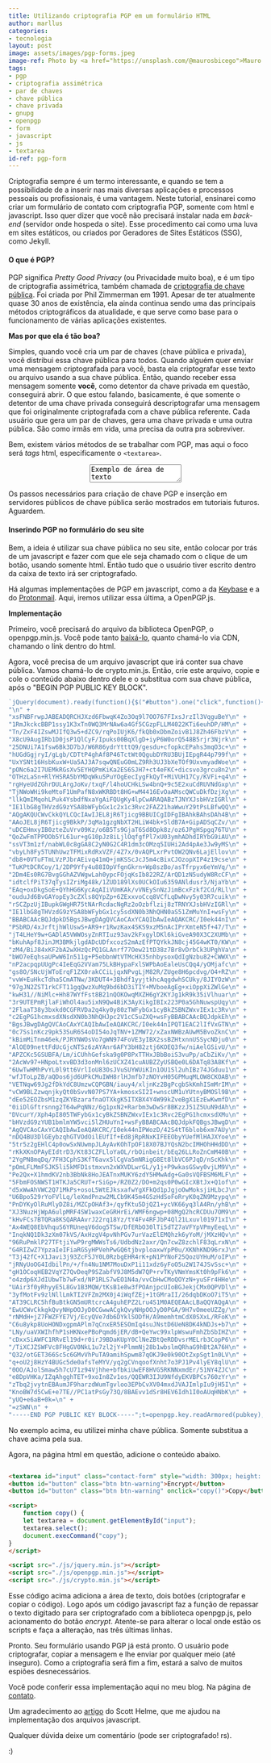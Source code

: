 ```yaml
---
title: Utilizando criptografia PGP em um formulário HTML
author: marllus
categories:
- tecnologia
layout: post
image: assets/images/pgp-forms.jpeg
image-ref: Photo by <a href="https://unsplash.com/@maurosbicego">Mauro Sbicego</a>
tags:
- pgp
- criptografia assimétrica
- par de chaves
- chave pública
- chave privada
- gnupg
- openpgp
- form
- javascript
- js
- textarea
id-ref: pgp-form
---
```


Criptografia sempre é um termo interessante, e quando se tem a possibilidade de a inserir nas mais diversas aplicações e processos pessoais ou profissionais, é uma vantagem. Neste tutorial, ensinarei como criar um formulário de contato com criptografia PGP, somente com html e javascript. Isso quer dizer que você não precisará instalar nada em *back-end* (servidor onde hospeda o site). Esse procedimento cai como uma luva em  sites estáticos, ou criados por Geradores de Sites Estáticos (SSG), como Jekyll. 

#### O que é PGP?

PGP significa *Pretty Good Privacy* (ou Privacidade muito boa), e é um tipo de criptografia assimétrica, também chamada de <a href="https://pt.wikipedia.org/wiki/Criptografia_de_chave_p%C3%BAblica" target="_blank">criptografia de chave pública</a>. Foi criada por Phil Zimmerman em 1991. Apesar de ter atualmente quase 30 anos de existência, ela ainda continua sendo uma das principais métodos criptográficos da atualidade, e que serve como base para o funcionamento de várias aplicações existentes.

**Mas por que ela é tão boa?**

Simples, quando você cria um par de chaves (chave pública e privada), você distribui essa chave pública para todos. Quando alguém quer enviar uma mensagem criptografada para você, basta ela criptografar esse texto ou arquivo usando a sua chave pública. Então, quando receber essa mensagem somente **você**, como detentor da chave privada em questão, conseguirá abrir. O que estou falando, basicamente, é que somente o detentor de uma chave privada conseguirá descriptografar uma mensagem que foi originalmente criptografada com a chave pública referente. Cada usuário que gera um par de chaves, gera uma chave privada e uma outra pública. São como irmãs em vida, uma precisa da outra pra sobreviver.

 Bem, existem vários métodos de se trabalhar com PGP, mas aqui o foco será *tags* html, especificamente o `<textarea>`.

<center><textarea>Exemplo de área de texto </textarea></center>

Os passos necessários para criação de chave PGP e inserção em servidores públicos de chave pública serão mostrados em tutoriais futuros. Aguardem.

#### Inserindo PGP no formulário do seu site

Bem, a ideia é utilizar sua chave pública no seu site, então colocar por trás de um javascript e fazer com que ele seja chamado com o clique de um botão, usando somente html. Então tudo que o usuário tiver escrito dentro da caixa de texto irá ser criptografado.

Há algumas implementações de PGP em javascript, como a da [Keybase](https://keybase.io/kbpgp) e a do [Protonmail](https://openpgpjs.org/). Aqui, iremos utilizar essa última, a OpenPGP.js.

**Implementação**

Primeiro, você precisará do arquivo da biblioteca OpenPGP, o openpgp.min.js. Você pode tanto [baixá-lo](https://cdn.jsdelivr.net/npm/openpgp@4.10.4/dist/openpgp.min.js), quanto chamá-lo via CDN, chamando o link dentro do html.

Agora, você precisa de um arquivo javascript que irá conter sua chave pública. Vamos chamá-lo de crypto.min.js. Então, crie este arquivo, copie e cole o conteúdo abaixo dentro dele e o substitua com sua chave pública, após o "BEGIN PGP PUBLIC KEY BLOCK".

```javascript
`jQuery(document).ready(function(){$("#button").one("click",function(){if(!window.crypto.getRandomValues)return $("#button").val("Error"),window.alert("This browser isn't supported!"),!1;if("Encrypt"===$("#button").html()){var pubkey="-----BEGIN PGP PUBLIC KEY BLOCK-----\n" +
"\n" +
"xsFNBFrwpJABEADQRCHJXzd6FbwqK4Zo3Oq9l7OO767FIxsJrzIl3VqguBeY\n" +
"1RmJkckcBBP1ssy1K3xTn0WQ3MrNAw6a4Gf5CGzpFLLM4022KTi6euhDP/HM\n" +
"Tn/ZxF4IZswMJIfQ3w5+dZC9/rqPoIUjK6/fkQb0xDbmZoivB1J8Zh46FbzV\n" +
"X8cU9AugIRb1D0jsP1QlCyF/Ipuks00BqXlgD+iyP6W0orQ548B5rjr3Njrk\n" +
"25DNUi7A1fsw6Bk3D7bJ/W6R86ydrYtttQ9/gesdu+cfopkcEPahs3mqO3c+\n" +
"hUGdGgjryI/gLgb/CDTtP4ghAf8P46TctWt0QgubDYRU3BUjIEpgR44p799f\n" +
"UxYSNt16HsbKuxW+Ua5AJ3A7sqwQNEuG0mLZ9Rh3UJ3bXeTOf9UxvmyadWoe\n" +
"pONc6a2I7UEMkRGsXv5EYHQPmKiKa2ES6SJH7+ct4eFKC+dicsvo3grcu8n2\n" +
"OTHzLaSn+RlYHSRA5bYMDqWku5PuYOgEecIygFkQyT+MiVUH17Cy/KVFi+q4\n" +
"rgHyeUdZGhrDULArgJoKv/txqF/l4hoUCHkLSw4bnQ+9c5E2xuCdRUVNdGxp\n" +
"TjNWoWHi9keMtoF1UmPafN8xWKRBDt8HG+wM4416EvOaAMscQWCuDkfDzjXg\n" +
"llkQmIMqohLPuk4YsbdfNxaYgAiFQUgKy4lpCwARAQABzTJNYXJsbHVzIGRl\n" +
"IE1lbG8gTHVzdG9zYSA8bWFybGx1c2x1c3Rvc2FAZ21haWwuY29tPsLBfwQQ\n" +
"AQgAKQUCWvCkkQYLCQcIAwIJEL8jR6Tjicg9BBUICgIDFgIBAhkBAhsDAh4B\n" +
"AAoJEL8jR6Tjicg9BkkP/3qMa1gzgNbXT2HLiW4bk+SldB7A+GipADSqCZv/\n" +
"uDCEHmxyIB0zteZuVrv09Kz/o6B5Ts9GjaT6Sd8Opk8z/oz6JPgHSpgq76TU\n" +
"QoZwFmTPPOOb5YL61ur+gG10pJz8iLjlOqfgfPl7xU03ymhADhdIRYbG9iAU\n" +
"ssVT3m1zf/nabWL0c8gGA8C2yN0G2C4R1dm3cOMzq5IUHi2Ad4pAe3Jw9yMS\n" +
"vbyLh8Fy5TUNhUwzTFMixRdRxVZF/4Z7x/0vAQPLxrPvtOW2QNv6LajEllov\n" +
"db8+0VTuFTmLVzPJbrAEivq41mQ+jmKSScJcJ5m4cBixCJOzopXIP4z19cse\n" +
"TuKPtDCRCoy/1/2DP9Yfy4u88IOpVfgnGkrn+Wp8szBo/asTfrpyx6eYmVq/\n" +
"2Dm4Es0RG7BvgGGhAZVWgwLah0ypcFOjqKsIb822RZ/ArQD1zN5udyW8RcCF\n" +
"idtclfPiT37qTysIZriMg48k/1ZUD189lXs0UCkOIu6359ANldusr3/NjaYb\n" +
"EAq+oxDkgSoE+QYhHG6KycAqAIiVUmKAk/vVNEySnNzJimBcxFzkf2Cd/RLl\n" +
"ouduJd6BvGAYopEy3cZXls8QYpZp+6ZExxvoCcq8VCfLqDwNvy5y03R7cuik\n" +
"rSCZpzUjIBupkGWgHR75tNArRcdacNgRz2oOzbflzij8zTRNYXJsbHVzIGRl\n" +
"IE1lbG8gTHVzdG9zYSA8bWFybGx1cy5sdXN0b3NhQHN0aS51ZmMuYnI+wsFy\n" +
"BBABCAAcBQJdpkD5BgsJBwgDAgQVCAoCAxYCAQIbAwIeAQAKCRC/I0ek44nI\n" +
"PSbRD/4xJrftjhWlUswS+AR9+r1RwzKax4SKS9xzM5nAcIPrXmteN5f+47/T\n" +
"jT4LHeY9w+GADlA5VWWOsyZnRTIuz93av2kFxgylDKl6kiGveA90X3C2XUMb\n" +
"bKuhApf8JinJM3BMkjlgdADcUDfxcozS2mAzEfPTQYkkJN8cj45G4wKT0/KW\n" +
"zM4/BiJ84xKF2bA2wXHzQcPQ1GLAnrf77Oew21tD38z7Br8vDrbCk3UPghVa\n" +
"bWO7eEqhsaUPwW6In511g+P5ebbnWtVTMcHX35nhbysoxQdIgNzbu82+CWWX\n" +
"nP2acpqpUUgPc4IeEqG2VVam75LkBHypaFxlSWPbAoEaleUsCQq4/yOMjafc\n" +
"gs8O/SNcUjWToErqF1ZX0rakCCiLjqxNPvgLjM82R/ZUge8H6pcdvg/O4+RZ\n" +
"vvW+EuHkcTdhaSCmATNw/3KDUT4+3Bhdf1yyjtkhcAqgdwhSCUky/8JIYOzW\n" +
"97gJN2ZST1rkCFT11gqQwzXuMq9bd6bD3iTIY+MVboeAgEg+xiOppXiZWlGe\n" +
"kwH31//NiMlc+Hh87WYfFst8B21nQOKOwqMXZH6gY2KYJg1kR9k35iVlhuar\n" +
"3r9UTEPmRjlaFiWhOl4au5ixN9Qw4BiK3AyXikgIBIx223P0a5GhNuwspUqy\n" +
"2FlaaT38y3bxkd0CGFRVDa2q4ky0y80zTWFybGx1cyBkZSBNZWxvIEx1c3Rv\n" +
"c2EgPG1hcmxsdXNsdXN0b3NhQHJpc2V1cC5uZXQ+wsFyBBABCAAcBQJdpkEh\n" +
"BgsJBwgDAgQVCAoCAxYCAQIbAwIeAQAKCRC/I0ek44nIPQT1EAC2lIfVxGTN\n" +
"0c7Ss1nKcz9pk53SuR6S4oDI54oJqTNV+1ZMW72/xZaxNWBzAUwM5BvoZknC\n" +
"kBimMiTnm46ek/PJRYNWOsVo7gWN974FoVE3yIBX2ssBZHtxnnUSSycNDju0\n" +
"AlOE09nettFdUcGjcNTSz6zAYAnr6AFY3bH82ztj6KOEQ3fw/niAelGSivU/\n" +
"APZCKc5GSUBFA/Lm/iCUhhGefska9g0P8PxTTHxJBbBoiS3vuPp/aCbZiKv/\n" +
"2AcWv97+HNpoLtxvBD3d3onMnl6zUCXZ41cuAUBZZyUSBQe0L6DATq83A8Kf\n" +
"6UwTwHMhPvYL0l9tt6VrlIoU83OsJVuSUYWUiKIn1OU1Sl2uhIBz74JGduu1\n" +
"wfJToLpZB/aQDos6jd6UPkCMuIWH8rlHJmfb7zNOYvH05GPMuqMLOW8CKOAB\n" +
"VETNqw69Jg2fDkYdC8UmzwCQPGBN/iauy4/xljnKz2BgPcgbSkKmhISmMrIM\n" +
"vCW9BLZzwqnjkyQt0bSvvN07PS7YA+kmosxSI2I+wnscUM1uYUtnyBMOSl9B\n" +
"dEe52EOZbsM1zqZKYBzarafnaOTXkgK5ITXBX4Y4W99kZveBgX1EzEwKwmfD\n" +
"0iiDlGftrsnng2T64wPqNNz/6g1pxN2+Rarbm3wDwSr8BKzzJ51Z5UuN9dAh\n" +
"DVcurY/Xph4pI805TWFybGx1cyBkZSBNZWxvIEx1c3Rvc2EgPG1hcmxsdXMu\n" +
"bHVzdG9zYUB1bmlmYW5vci5lZHUuYnI+wsFyBBABCAAcBQJdpkFQBgsJBwgD\n" +
"AgQVCAoCAxYCAQIbAwIeAQAKCRC/I0ek44nIPWozD/42S4tT6blob6xm7AUy\n" +
"nDQ4BU3DlGEybzqhGTVOdOilEUfIf+Ed8jRpRNxKIFEEObyYUefMlHAJXYoe\n" +
"5tr5z2gEHlC4p0owSxNUwmpJLAyAvKOhTpOF18X07BJYQsN2bcIMHOhHHdDD\n" +
"rKkXKnOPAyEIdtrD3/Kt83CZFLloYaOL/rbOinbeit/bEq26LLRoZnCmM40B\n" +
"2YgPN8mqDq/7FH3CphS3KfT6avx5lCgVa5mNRigG8Et8lbVC6PJqD/nScKhk\n" +
"pOmLFLMmFSJK5li5kMFD1stmxvn2xWXVDLwrGL/y1j+P9wkasGSwy0vjLM9V\n" +
"Pe2Qx+X1hmdKV2nb3BbNk8HoJEATnxMUKY6zdY5HMwAdg+Ga0sVQFBSM6MLF\n" +
"5FbmFOSNWST1HTKJa5CRUT+rSiGp+/RZ0Z2/DO+m2qs0P0wGIcXBtJx+Q1of\n" +
"d5xWwAhVWC2Q71MkPs+osoL5WtEJksxafwYgXFkQd1pJgjoOwMoksjiHLbcJ\n" +
"U6Bpo529rYoFVlLq/leXmdPnzw2MLCb9K45m4GSzHdSoFoRryK0qZN9Mzypq\n" +
"PnDYKyOlRuMlyDZ8i/MZCpOHAf3+/qyfKtu5DjQZ1+ycVK66yq3lA4Rn/yhB\n" +
"XJ3NuzHjWpA6ulpMRF4SW1waxCeGRHrEi/WMF6ngwp+08MgQ2hcRCDUu7OM9\n" +
"kHvFCs7BTQRa8KSQARAAvrJ22rq18Yz/tY4Fv4RFJbP4Ql21Lxuvl01971xI\n" +
"Ax4WEQ8EbVhquS6YRUneqV6dog5TSw/DfERbO30lTi5dTZ7aVFYpVPmyEeqL\n" +
"InqkNQ1Dk3zXm07kVS/AxHzgV4pvNhPGv7urVazElEMQhzk6yYoM/jMXzHQv\n" +
"96RuPmklP27TFtjiYwP9rgMWWsTs6/UdbdNz2axr/Qn7cwZ8zchlF83qLrxN\n" +
"G4RIZwZ7YpzaIeIFiaRGSyHPVehPwGQ6tjbvploaxwYpP0u/XKNhKND96rxJ\n" +
"T3j42fC+X1Javi3j93ZcFSJY0L0RzbgEHR4rK+pN1PYNoF25QozUYHuM/oIP\n" +
"jRNyUoOG4IdbilPn/+/fn4Nu1NM7MouDxP1i11xdz6yFoO5u2W174JSvSsc+\n" +
"gH1OCoqHEB2VqYZ7QvDeqP9SZabfV9J8M5dW7QP+rvTKyVNmYmsKt0h9pFk6\n" +
"o4zdp6XJdIUbwTb7wFxd/NP1RLS7wEO1N4a/vvCbHwCMoQOYzN+yuSFr4HHe\n" +
"UAir3f0yRhyyE5L8Gv1B3MQW/tKsB1e8w3fPOAnjpcUIoBGJekjCMx0QPVDl\n" +
"3yfMotFv9zlNllLmkTI2VFZm2MX0j4iWqfZEj+1tGMraII/26dqbDKoO7iT5\n" +
"AT39CLRC5hfBuBtkGN5mURtcrcA4guhEPZ2Lru4S1M0AEQEAAcLBaQQYAQgA\n" +
"EwUCWvCkkgkQvyNHpOOJyD0CGwwACgkQvyNHpOOJyD0PGA/9H7vOmeeUZZg/\n" +
"rNMdH+jZ7FWZFYE7Vj/EcyQVe7db6DYklSODfH/A9memhtmCdX0SXxL/RFoK\n" +
"C6u8ykp8UoHONDxgpmAPlm7qCnxER5ESOmIq4suJNstD6UeN8DK4kNDJs+b7\n" +
"LNy/uaVXWIhfhP1sHKNxePBoPqmd6jER/dB+QeYwc99xlpWswuFmhZbSbIHZ\n" +
"cDxxSiAWFC1RRvEl19d+r0irJ9BDaKUpY0ClNeZBtQeRDDvsrMELrb3CopP6\n" +
"/TiXCJZSWFVc8FHgGV0NkL1u7zl2jY+PlmmNj28b1wbslmQRhaG9hBt2A76H\n" +
"Q32/otGET366Sc5c6GMvVhPuTA9amihSpwm87qOKJ9e0k90OtZxpSgt1n0LV\n" +
"q+oU2j8HzY4BUGc5de0afsTeMYV/yq2gCVnqoofXnht7o3PJ1Pv4lyEY8qlU\n" +
"0OO/AJolSmaw5h7cU71z94Vjhhe+bfbkiUwEF8HVG5RKNNxmdEr/51NY4ZJC\n" +
"e8DpVHKa/IZqAhgghTET+9xoIn8Zv1os/QQEWR3IJU9NfdyEKVBPCs760zYr\n" +
"zTbq2jvytnEBAumJF9harzdWumTgvloo3EPbCvXV04mxdJVAJImlpIu9jH5I\n" +
"KnoBW7d5CwE+e7TE//PC1atPsGy73Q/8BAEvv1dSr8HEV6Idh1I0oAUqHNbK\n" +
"yUQ+e6aB+0k=\n" +
"=zSWN\n" +
"-----END PGP PUBLIC KEY BLOCK-----";t=openpgp.key.readArmored(pubkey),n=openpgp.encryptMessage(t.keys,$("#input").val());return $("#input").val(n),$("#button").html("Done!"),!0}$("#input").val(""),$("#button").html("Encrypt")})});` 
```

No exemplo acima, eu utilizei minha chave pública. Somente substitua a chave acima pela sua.

Agora, na página html em questão, adicione o conteúdo abaixo.

```html

<textarea id="input" class="contact-form" style="width: 300px; height: 140px;"></textarea><br>
<button id="button" class="btn btn-warning">Encrypt</button> 
<button id="button" class="btn btn-warning" onclick="copy()">Copy</button>

<script>
    function copy() {
    let textarea = document.getElementById("input");
    textarea.select();
    document.execCommand("copy");
}
</script>

<script src="./js/jquery.min.js"></script>
<script src="./js/openpgp.min.js"></script>
<script src="./js/crypto.min.js"></script>

```

Esse código acima adiciona a área de texto, dois botões (criptografar e copiar o código). Logo após um código javascript faz a função de repassar o texto digitado para ser criptografado com a biblioteca openpgp.js, pelo acionamento do botão *encrypt*. Atente-se para alterar o local onde estão os scripts e faça a alteração, nas três últimas linhas.

Pronto. Seu formulário usando PGP já está pronto. O usuário pode criptografar, copiar a mensagem e lhe enviar por qualquer meio (até inseguro). Como a criptografia será fim a fim, estará a salvo de muitos espiões desnecessários.

Você pode conferir essa implementação aqui no meu blog. Na página de [contato](https://marllus.com/contato). 

Um agradecimento ao [artigo](https://scotthelme.co.uk/creating-a-pgp-contact-form/) do Scott Helme, que me ajudou na implementação dos arquivos javascript. 

Qualquer dúvida deixe um comentário (pode ser criptografado! rs). 

:)
